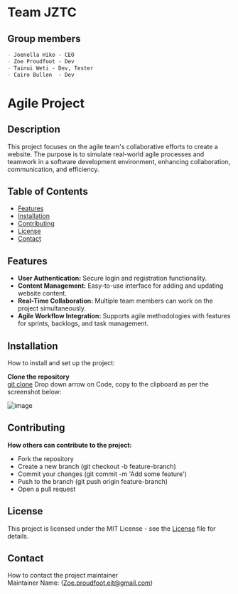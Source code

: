 # **Team JZTC**

## Group members
~~~md
- Joenella Hiko - CEO
- Zoe Proudfoot - Dev
- Tainui Weti - Dev, Tester
- Cairo Bullen  - Dev
~~~

# Agile Project
## Description
This project focuses on the agile team's collaborative efforts to create a website. The purpose is to simulate real-world agile processes and teamwork in a software development environment, enhancing collaboration, communication, and efficiency.

## Table of Contents
- [Features](#features)
- [Installation](#installation)
- [Contributing](#contributing)
- [License](#license)
- [Contact](#Contact)

## Features
* **User Authentication:** Secure login and registration functionality.
* **Content Management:** Easy-to-use interface for adding and updating website content.
* **Real-Time Collaboration:** Multiple team members can work on the project simultaneously.
* **Agile Workflow Integration:** Supports agile methodologies with features for sprints, backlogs, and task management.

  
## Installation
How to install and set up the project: <br> 

**Clone the repository**  
[git clone](https://github.com/zoeannp/jztc_group_project/tree/main/jztc_group_project-new)
Drop down arrow on Code, copy to the clipboard as per the screenshot below: <br> 

![image](https://github.com/zoeannp/jztc_group_project/assets/161780040/f1d8e07e-2192-43ea-b764-b3eacb4c402a)











## Contributing

**How others can contribute to the project:** <br> 

* Fork the repository
* Create a new branch (git checkout -b feature-branch)
* Commit your changes (git commit -m 'Add some feature')
* Push to the branch (git push origin feature-branch)
* Open a pull request

## License
This project is licensed under the MIT License - see the [License](https://github.com/zoeannp/jztc_group_project/blob/main/LICENSE) file for details.

## Contact
How to contact the project maintainer <br> 
Maintainer Name: (Zoe.proudfoot.eit@gmail.com)





